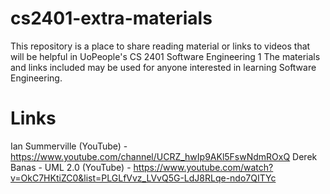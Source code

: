 # cs2401-extra-materials
This repository is a place to share reading material or links to videos that will be helpful in UoPeople's CS 2401 Software Engineering 1 The materials and links included may be used for anyone interested in learning Software Engineering.

# Links
Ian Summerville (YouTube) - https://www.youtube.com/channel/UCRZ_hwIp9AKl5FswNdmROxQ
Derek Banas - UML 2.0 (YouTube) - https://www.youtube.com/watch?v=OkC7HKtiZC0&list=PLGLfVvz_LVvQ5G-LdJ8RLqe-ndo7QITYc
